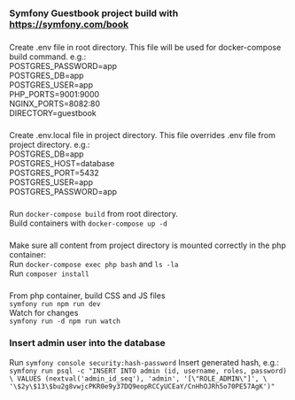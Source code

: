 ### Symfony Guestbook project build with https://symfony.com/book ### 

###
Create .env file in root directory. This file will be used for docker-compose build command.
e.g.: <br>
POSTGRES_PASSWORD=app <br>
POSTGRES_DB=app <br>
POSTGRES_USER=app <br>
PHP_PORTS=9001:9000 <br>
NGINX_PORTS=8082:80 <br>
DIRECTORY=guestbook <br>
###
Create .env.local file in project directory. This file overrides .env file from project directory.
e.g.: <br>
POSTGRES_DB=app <br>
POSTGRES_HOST=database <br>
POSTGRES_PORT=5432 <br>
POSTGRES_USER=app <br>
POSTGRES_PASSWORD=app <br>
###
Run `docker-compose build` from root directory.  <br>
Build containers with `docker-compose up -d` <br>
###
Make sure all content from project directory is mounted correctly in the php container: <br>
Run `docker-compose exec php bash` and `ls -la` <br>
Run `composer install` <br>
###
From php container, build CSS and JS files <br>
`symfony run npm run dev` <br>
Watch for changes <br>
`symfony run -d npm run watch` <br>

### Insert admin user into the database
Run `symfony console security:hash-password`
Insert generated hash, e.g.:
`symfony run psql -c "INSERT INTO admin (id, username, roles, password) \
VALUES (nextval('admin_id_seq'), 'admin', '[\"ROLE_ADMIN\"]', \
'\$2y\$13\$bu2g8vwjcPKR0e9y37DQ9eopRCCyUCEaY/CnHhOJRh5o70PE57AgK')"`